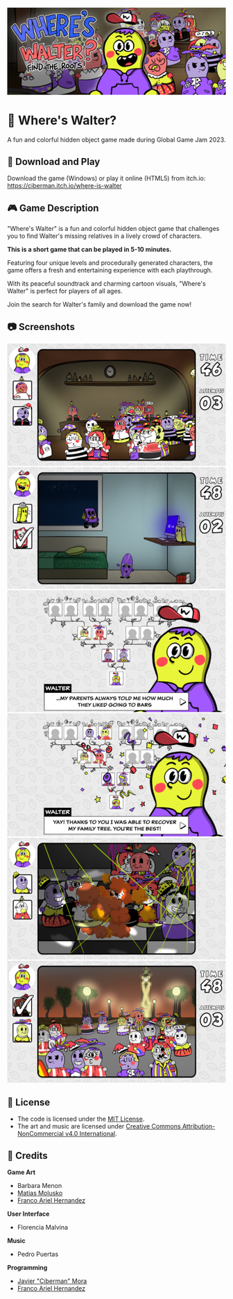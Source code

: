 ![Where's Walter promo banner](./Promo/banner.png)

# 🧐 Where's Walter?

A fun and colorful hidden object game made during Global Game Jam 2023.

## 🚀 Download and Play

Download the game (Windows) or play it online (HTML5) from itch.io: https://ciberman.itch.io/where-is-walter

## 🎮 Game Description

"Where's Walter" is a fun and colorful hidden object game that challenges you to find Walter's missing relatives in a lively crowd of characters.

**This is a short game that can be played in 5-10 minutes.**

Featuring four unique levels and procedurally generated characters, the game offers a fresh and entertaining experience with each playthrough.

With its peaceful soundtrack and charming cartoon visuals, "Where's Walter" is perfect for players of all ages.

Join the search for Walter's family and download the game now!

## 📷 Screenshots

![Screenshot 1](./Promo/wiw_1.png)
![Screenshot 2](./Promo/wiw_2.png)
![Screenshot 3](./Promo/wiw_3.png)
![Screenshot 4](./Promo/wiw_4.png)
![Screenshot 5](./Promo/wiw_5.png)
![Screenshot 6](./Promo/wiw_6.png)

## 📝 License

- The code is licensed under the [MIT License](./LICENSE).
- The art and music are licensed under [Creative Commons Attribution-NonCommercial v4.0 International](https://creativecommons.org/licenses/by-nc/4.0/).

## 📜 Credits

**Game Art**
- Barbara Menon
- [Matias Molusko](https://instagram.com/matiasmolusko)
- [Franco Ariel Hernandez](https://francotestudio.rt.gd/)

**User Interface**
- Florencia Malvina

**Music**
- Pedro Puertas

**Programming**
- [Javier "Ciberman" Mora](https://ciberman.net)
- [Franco Ariel Hernandez](https://francotestudio.rt.gd/)
